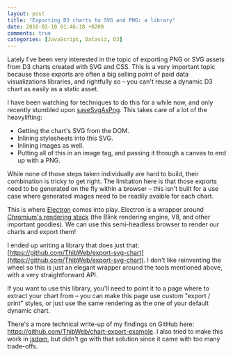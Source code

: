 ```yaml
---
layout: post
title: "Exporting D3 charts to SVG and PNG: a library"
date: 2016-02-10 01:46:18 +0200
comments: true
categories: [JavaScript, Dataviz, D3]
---
```


Lately I've been very interested in the topic of exporting PNG or SVG assets from D3 charts created with SVG and CSS. This is a very important topic because those exports are often a big selling point of paid data visualizations libraries, and rightfully so – you can't reuse a dynamic D3 chart as easily as a static asset.

<!-- more -->

I have been watching for techniques to do this for a while now, and only recently stumbled upon [saveSvgAsPng](https://github.com/exupero/saveSvgAsPng). This takes care of a lot of the heavylifting:

- Getting the chart's SVG from the DOM.
- Inlining stylesheets into this SVG.
- Inlining images as well.
- Putting all of this in an image tag, and passing it through a canvas to end up with a PNG.

While none of those steps taken individually are hard to build, their combination is tricky to get right. The limitation here is that those exports need to be generated on the fly within a browser – this isn't built for a use case where generated images need to be readily avaible for each chart.

This is where [Electron](http://electron.atom.io/) comes into play. Electron is a wrapper around [Chromium's rendering stack](http://www.chromium.org/developers/content-module) (the Blink rendering engine, V8, and other important goodies). We can use this semi-headless browser to render our charts and export them!

I ended up writing a library that does just that: [https://github.com/ThibWeb/export-svg-chart](https://github.com/ThibWeb/export-svg-chart). I don't like reinventing the wheel so this is just an elegant wrapper around the tools mentioned above, with a very straightforward API.

If you want to use this library, you'll need to point it to a page where to extract your chart from – you can make this page use custom "export / print" styles, or just use the same rendering as the one of your default dynamic chart.

There's a more technical write-up of my findings on GitHub here: https://github.com/ThibWeb/chart-export-example. I also tried to make this work in [jsdom](https://github.com/tmpvar/jsdom), but didn't go with that solution since it came with too many trade-offs.